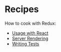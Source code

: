 # Recipes

How to cook with Redux:

* [Usage with React](UsageWithReact.md)
* [Server Rendering](ServerRendering.md)
* [Writing Tests](WritingTests.md)
